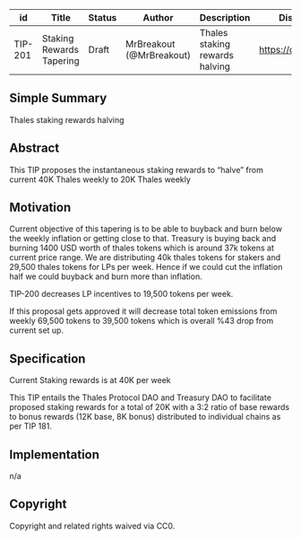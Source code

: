 | id | Title | Status | Author | Description | Discussions to | Created |
| ----------- | ----------- | ----------- | ----------- | ----------- | ----------- | ----------- |
| TIP-201 | Staking Rewards Tapering | Draft | MrBreakout (@MrBreakout) | Thales staking rewards halving | https://discord.gg/thales | 2024-05-11


## Simple Summary

Thales staking rewards halving

## Abstract

This TIP proposes the instantaneous staking rewards to “halve” from current 40K Thales weekly to 20K Thales weekly

  
## Motivation
 
Current objective of this tapering is to be able to buyback and burn below the weekly inflation or getting close to that.
Treasury is buying back and burning 1400 USD worth of thales tokens which is around 37k tokens at current price range.
We are distributing 40k thales tokens for stakers and 29,500 thales tokens for LPs per week. Hence if we could cut the inflation half we could buyback and burn more than inflation. 

TIP-200 decreases LP incentives to 19,500 tokens per week. 

If this proposal gets approved it will decrease total token emissions from weekly 69,500 tokens to 39,500 tokens which is overall %43 drop from current set up.


## Specification 

Current Staking rewards is at 40K per week

This TIP entails the Thales Protocol DAO and Treasury DAO to facilitate proposed staking rewards for a total of 20K with a 3:2 ratio of base rewards to bonus rewards (12K base, 8K bonus) distributed to individual chains as per TIP 181.


## Implementation

n/a

## Copyright
 
Copyright and related rights waived via CC0.
